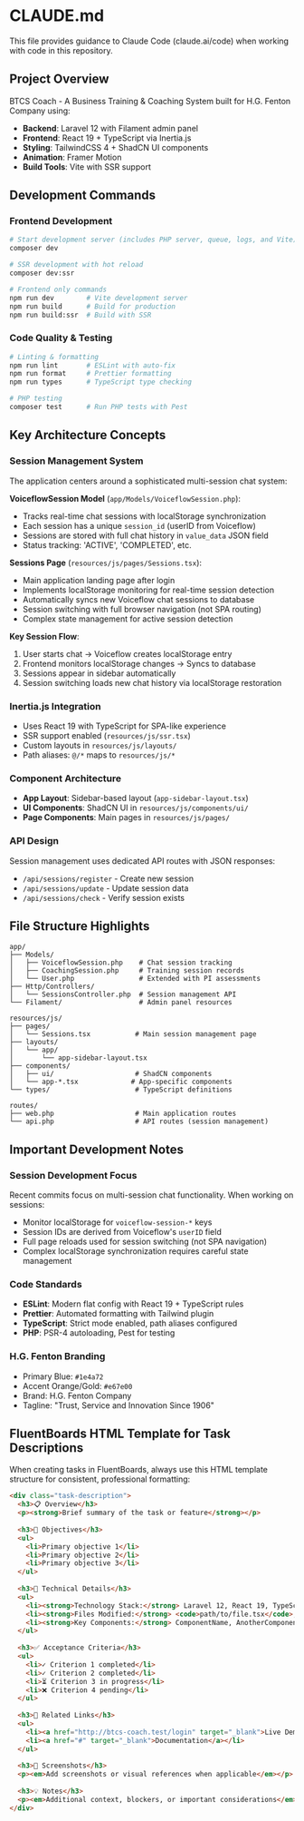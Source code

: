 # CLAUDE.md

This file provides guidance to Claude Code (claude.ai/code) when working with code in this repository.

## Project Overview

BTCS Coach - A Business Training & Coaching System built for H.G. Fenton Company using:
- **Backend**: Laravel 12 with Filament admin panel
- **Frontend**: React 19 + TypeScript via Inertia.js 
- **Styling**: TailwindCSS 4 + ShadCN UI components
- **Animation**: Framer Motion
- **Build Tools**: Vite with SSR support

## Development Commands

### Frontend Development
```bash
# Start development server (includes PHP server, queue, logs, and Vite)
composer dev

# SSR development with hot reload  
composer dev:ssr

# Frontend only commands
npm run dev        # Vite development server
npm run build      # Build for production
npm run build:ssr  # Build with SSR
```

### Code Quality & Testing
```bash
# Linting & formatting
npm run lint       # ESLint with auto-fix
npm run format     # Prettier formatting
npm run types      # TypeScript type checking

# PHP testing
composer test      # Run PHP tests with Pest
```

## Key Architecture Concepts

### Session Management System
The application centers around a sophisticated multi-session chat system:

**VoiceflowSession Model** (`app/Models/VoiceflowSession.php`):
- Tracks real-time chat sessions with localStorage synchronization
- Each session has a unique `session_id` (userID from Voiceflow)
- Sessions are stored with full chat history in `value_data` JSON field
- Status tracking: 'ACTIVE', 'COMPLETED', etc.

**Sessions Page** (`resources/js/pages/Sessions.tsx`):
- Main application landing page after login
- Implements localStorage monitoring for real-time session detection
- Automatically syncs new Voiceflow chat sessions to database
- Session switching with full browser navigation (not SPA routing)
- Complex state management for active session detection

**Key Session Flow**:
1. User starts chat → Voiceflow creates localStorage entry
2. Frontend monitors localStorage changes → Syncs to database
3. Sessions appear in sidebar automatically
4. Session switching loads new chat history via localStorage restoration

### Inertia.js Integration
- Uses React 19 with TypeScript for SPA-like experience
- SSR support enabled (`resources/js/ssr.tsx`)
- Custom layouts in `resources/js/layouts/`
- Path aliases: `@/*` maps to `resources/js/*`

### Component Architecture
- **App Layout**: Sidebar-based layout (`app-sidebar-layout.tsx`)
- **UI Components**: ShadCN UI in `resources/js/components/ui/`
- **Page Components**: Main pages in `resources/js/pages/`

### API Design
Session management uses dedicated API routes with JSON responses:
- `/api/sessions/register` - Create new session
- `/api/sessions/update` - Update session data  
- `/api/sessions/check` - Verify session exists

## File Structure Highlights

```
app/
├── Models/
│   ├── VoiceflowSession.php    # Chat session tracking
│   ├── CoachingSession.php     # Training session records
│   └── User.php                # Extended with PI assessments
├── Http/Controllers/
│   └── SessionsController.php  # Session management API
└── Filament/                   # Admin panel resources

resources/js/
├── pages/
│   └── Sessions.tsx           # Main session management page
├── layouts/
│   └── app/
│       └── app-sidebar-layout.tsx
├── components/
│   ├── ui/                    # ShadCN components
│   └── app-*.tsx             # App-specific components
└── types/                     # TypeScript definitions

routes/
├── web.php                    # Main application routes
└── api.php                    # API routes (session management)
```

## Important Development Notes

### Session Development Focus
Recent commits focus on multi-session chat functionality. When working on sessions:
- Monitor localStorage for `voiceflow-session-*` keys
- Session IDs are derived from Voiceflow's `userID` field
- Full page reloads used for session switching (not SPA navigation)
- Complex localStorage synchronization requires careful state management

### Code Standards
- **ESLint**: Modern flat config with React 19 + TypeScript rules
- **Prettier**: Automated formatting with Tailwind plugin
- **TypeScript**: Strict mode enabled, path aliases configured
- **PHP**: PSR-4 autoloading, Pest for testing

### H.G. Fenton Branding
- Primary Blue: `#1e4a72`
- Accent Orange/Gold: `#e67e00`
- Brand: H.G. Fenton Company
- Tagline: "Trust, Service and Innovation Since 1906"

## FluentBoards HTML Template for Task Descriptions

When creating tasks in FluentBoards, always use this HTML template structure for consistent, professional formatting:

```html
<div class="task-description">
  <h3>📋 Overview</h3>
  <p><strong>Brief summary of the task or feature</strong></p>
  
  <h3>🎯 Objectives</h3>
  <ul>
    <li>Primary objective 1</li>
    <li>Primary objective 2</li>
    <li>Primary objective 3</li>
  </ul>
  
  <h3>📝 Technical Details</h3>
  <ul>
    <li><strong>Technology Stack:</strong> Laravel 12, React 19, TypeScript, ShadCN UI, Framer Motion</li>
    <li><strong>Files Modified:</strong> <code>path/to/file.tsx</code>, <code>path/to/another.php</code></li>
    <li><strong>Key Components:</strong> ComponentName, AnotherComponent</li>
  </ul>
  
  <h3>✅ Acceptance Criteria</h3>
  <ul>
    <li>✓ Criterion 1 completed</li>
    <li>✓ Criterion 2 completed</li>
    <li>⏳ Criterion 3 in progress</li>
    <li>❌ Criterion 4 pending</li>
  </ul>
  
  <h3>🔗 Related Links</h3>
  <ul>
    <li><a href="http://btcs-coach.test/login" target="_blank">Live Demo</a></li>
    <li><a href="#" target="_blank">Documentation</a></li>
  </ul>
  
  <h3>📸 Screenshots</h3>
  <p><em>Add screenshots or visual references when applicable</em></p>
  
  <h3>💡 Notes</h3>
  <p><em>Additional context, blockers, or important considerations</em></p>
</div>
```